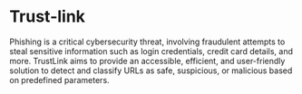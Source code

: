 # Trust-link
Phishing is a critical cybersecurity threat, involving fraudulent attempts to steal sensitive information such as login credentials, credit card details, and more. TrustLink aims to provide an accessible, efficient, and user-friendly solution to detect and classify URLs as safe, suspicious, or malicious based on predefined parameters.  
